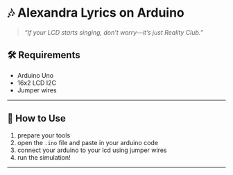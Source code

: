 # 🎶 Alexandra Lyrics on Arduino  

> _“If your LCD starts singing, don’t worry—it’s just Reality Club.”_  

## 🛠 Requirements  

- Arduino Uno
- 16x2 LCD I2C
- Jumper wires

---

## 🚀 How to Use  

1. prepare your tools
2. open the `.ino` file and paste in your arduino code
3. connect your arduino to your lcd using jumper wires
4. run the simulation!

---
